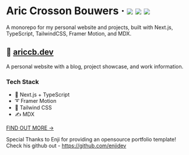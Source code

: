 <div>
  <h1>
    Aric Crosson Bouwers
    &middot;
    <img src="https://img.shields.io/website?style=flat-square&url=https%3A%2F%2Fwww.ariccb.dev"/>
    <img src="https://img.shields.io/github/deployments/ariccb/ariccb.dev/production?label=production&style=flat-square"/>
    <img src="https://img.shields.io/github/commit-activity/m/ariccb/ariccb.dev?style=flat-square"/>
  </h1>
</div>

A monorepo for my personal website and projects, built with Next.js, TypeScript, TailwindCSS, Framer Motion, and MDX.

## 📘 [ariccb.dev](https://www.ariccb.dev)

A personal website with a blog, project showcase, and work information.


### Tech Stack

- 🚀 Next.js + TypeScript
- ➰ Framer Motion
- 🍃 Tailwind CSS
- ✍ MDX

[FIND OUT MORE →](apps/ariccb.dev)

Special Thanks to Enji for providing an opensource portfolio template! Check his github out - https://github.com/enjidev

